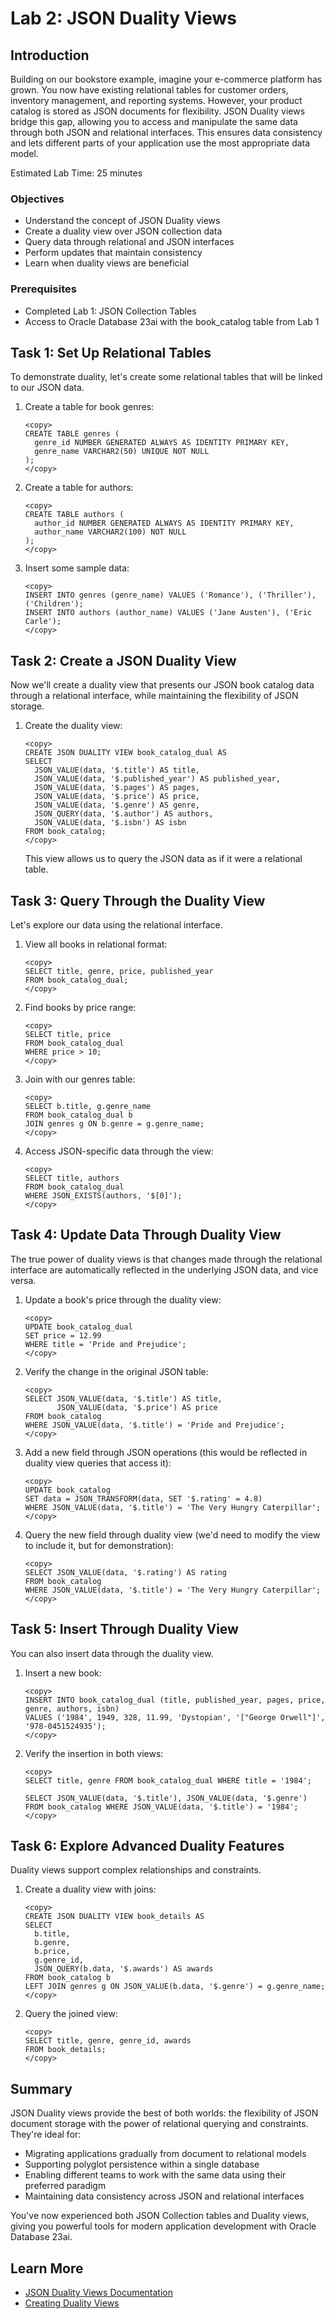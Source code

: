 # Lab 2: JSON Duality Views

## Introduction

Building on our bookstore example, imagine your e-commerce platform has grown. You now have existing relational tables for customer orders, inventory management, and reporting systems. However, your product catalog is stored as JSON documents for flexibility. JSON Duality views bridge this gap, allowing you to access and manipulate the same data through both JSON and relational interfaces. This ensures data consistency and lets different parts of your application use the most appropriate data model.

Estimated Lab Time: 25 minutes

### Objectives

* Understand the concept of JSON Duality views
* Create a duality view over JSON collection data
* Query data through relational and JSON interfaces
* Perform updates that maintain consistency
* Learn when duality views are beneficial

### Prerequisites

* Completed Lab 1: JSON Collection Tables
* Access to Oracle Database 23ai with the book_catalog table from Lab 1

## Task 1: Set Up Relational Tables

To demonstrate duality, let's create some relational tables that will be linked to our JSON data.

1. Create a table for book genres:

   ```
   <copy>
   CREATE TABLE genres (
     genre_id NUMBER GENERATED ALWAYS AS IDENTITY PRIMARY KEY,
     genre_name VARCHAR2(50) UNIQUE NOT NULL
   );
   </copy>
   ```

2. Create a table for authors:

   ```
   <copy>
   CREATE TABLE authors (
     author_id NUMBER GENERATED ALWAYS AS IDENTITY PRIMARY KEY,
     author_name VARCHAR2(100) NOT NULL
   );
   </copy>
   ```

3. Insert some sample data:

   ```
   <copy>
   INSERT INTO genres (genre_name) VALUES ('Romance'), ('Thriller'), ('Children');
   INSERT INTO authors (author_name) VALUES ('Jane Austen'), ('Eric Carle');
   </copy>
   ```

## Task 2: Create a JSON Duality View

Now we'll create a duality view that presents our JSON book catalog data through a relational interface, while maintaining the flexibility of JSON storage.

1. Create the duality view:

   ```
   <copy>
   CREATE JSON DUALITY VIEW book_catalog_dual AS
   SELECT
     JSON_VALUE(data, '$.title') AS title,
     JSON_VALUE(data, '$.published_year') AS published_year,
     JSON_VALUE(data, '$.pages') AS pages,
     JSON_VALUE(data, '$.price') AS price,
     JSON_VALUE(data, '$.genre') AS genre,
     JSON_QUERY(data, '$.author') AS authors,
     JSON_VALUE(data, '$.isbn') AS isbn
   FROM book_catalog;
   </copy>
   ```

   This view allows us to query the JSON data as if it were a relational table.

## Task 3: Query Through the Duality View

Let's explore our data using the relational interface.

1. View all books in relational format:

   ```
   <copy>
   SELECT title, genre, price, published_year
   FROM book_catalog_dual;
   </copy>
   ```

2. Find books by price range:

   ```
   <copy>
   SELECT title, price
   FROM book_catalog_dual
   WHERE price > 10;
   </copy>
   ```

3. Join with our genres table:

   ```
   <copy>
   SELECT b.title, g.genre_name
   FROM book_catalog_dual b
   JOIN genres g ON b.genre = g.genre_name;
   </copy>
   ```

4. Access JSON-specific data through the view:

   ```
   <copy>
   SELECT title, authors
   FROM book_catalog_dual
   WHERE JSON_EXISTS(authors, '$[0]');
   </copy>
   ```

## Task 4: Update Data Through Duality View

The true power of duality views is that changes made through the relational interface are automatically reflected in the underlying JSON data, and vice versa.

1. Update a book's price through the duality view:

   ```
   <copy>
   UPDATE book_catalog_dual
   SET price = 12.99
   WHERE title = 'Pride and Prejudice';
   </copy>
   ```

2. Verify the change in the original JSON table:

   ```
   <copy>
   SELECT JSON_VALUE(data, '$.title') AS title,
          JSON_VALUE(data, '$.price') AS price
   FROM book_catalog
   WHERE JSON_VALUE(data, '$.title') = 'Pride and Prejudice';
   </copy>
   ```

3. Add a new field through JSON operations (this would be reflected in duality view queries that access it):

   ```
   <copy>
   UPDATE book_catalog
   SET data = JSON_TRANSFORM(data, SET '$.rating' = 4.8)
   WHERE JSON_VALUE(data, '$.title') = 'The Very Hungry Caterpillar';
   </copy>
   ```

4. Query the new field through duality view (we'd need to modify the view to include it, but for demonstration):

   ```
   <copy>
   SELECT JSON_VALUE(data, '$.rating') AS rating
   FROM book_catalog
   WHERE JSON_VALUE(data, '$.title') = 'The Very Hungry Caterpillar';
   </copy>
   ```

## Task 5: Insert Through Duality View

You can also insert data through the duality view.

1. Insert a new book:

   ```
   <copy>
   INSERT INTO book_catalog_dual (title, published_year, pages, price, genre, authors, isbn)
   VALUES ('1984', 1949, 328, 11.99, 'Dystopian', '["George Orwell"]', '978-0451524935');
   </copy>
   ```

2. Verify the insertion in both views:

   ```
   <copy>
   SELECT title, genre FROM book_catalog_dual WHERE title = '1984';

   SELECT JSON_VALUE(data, '$.title'), JSON_VALUE(data, '$.genre')
   FROM book_catalog WHERE JSON_VALUE(data, '$.title') = '1984';
   </copy>
   ```

## Task 6: Explore Advanced Duality Features

Duality views support complex relationships and constraints.

1. Create a duality view with joins:

   ```
   <copy>
   CREATE JSON DUALITY VIEW book_details AS
   SELECT
     b.title,
     b.genre,
     b.price,
     g.genre_id,
     JSON_QUERY(b.data, '$.awards') AS awards
   FROM book_catalog b
   LEFT JOIN genres g ON JSON_VALUE(b.data, '$.genre') = g.genre_name;
   </copy>
   ```

2. Query the joined view:

   ```
   <copy>
   SELECT title, genre, genre_id, awards
   FROM book_details;
   </copy>
   ```

## Summary

JSON Duality views provide the best of both worlds: the flexibility of JSON document storage with the power of relational querying and constraints. They're ideal for:

* Migrating applications gradually from document to relational models
* Supporting polyglot persistence within a single database
* Enabling different teams to work with the same data using their preferred paradigm
* Maintaining data consistency across JSON and relational interfaces

You've now experienced both JSON Collection tables and Duality views, giving you powerful tools for modern application development with Oracle Database 23ai.

## Learn More

* [JSON Duality Views Documentation](https://docs.oracle.com/en/database/oracle/oracle-database/23/adjsn/json-duality-views.html)
* [Creating Duality Views](https://docs.oracle.com/en/database/oracle/oracle-database/23/adjsn/creating-json-duality-views.html)
